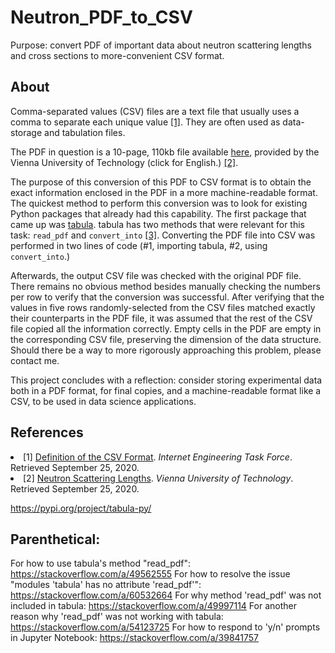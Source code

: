 # Neutron_PDF_to_CSV
Purpose: convert PDF of important data about neutron scattering lengths and cross sections to more-convenient CSV format.

## About
Comma-separated values (CSV) files are a text file that usually uses a comma to separate each unique value [[1]](#1). They are often used as data-storage and tabulation files.

The PDF in question is a 10-page, 110kb file available <a href = "http://www.ati.ac.at/~neutropt/scattering/Scattering_lengths_table_20010419.pdf">here</a>, provided by the Vienna University of Technology (click <a href = "https://www.tuwien.at/en/"></a> for English.) [[2]](#2).

The purpose of this conversion of this PDF to CSV format is to obtain the exact information enclosed in the PDF in a more machine-readable format. The quickest method to perform this conversion was to look for existing Python packages that already had this capability. The first package that came up was <a href = "https://tabula.technology/">tabula</a>. tabula has two methods that were relevant for this task: `read_pdf` and `convert_into` [[3]](#3). Converting the PDF file into CSV was performed in two lines of code (#1, importing tabula, #2, using `convert_into`.)

Afterwards, the output CSV file was checked with the original PDF file. There remains no obvious method besides manually checking the numbers per row to verify that the conversion was successful. After verifying that the values in five rows randomly-selected from the CSV files matched exactly their counterparts in the PDF file, it was assumed that the rest of the CSV file copied all the information correctly. Empty cells in the PDF are empty in the corresponding CSV file, preserving the dimension of the data structure. Should there be a way to more rigorously approaching this problem, please contact me.

This project concludes with a reflection: consider storing experimental data both in a PDF format, for final copies, and a machine-readable format like a CSV, to be used in data science applications.

## References
<li>
<a id = "1">[1]</a>
<a href = "https://tools.ietf.org/html/rfc4180#section-2">Definition of the CSV Format</a>. <i>Internet Engineering Task Force</i>. Retrieved September 25, 2020.
</li>

<li>
<a id = "2">[2]</a>
<a href = "http://www.ati.ac.at/~neutropt/scattering/table.html">Neutron Scattering Lengths</a>. <i>Vienna University of Technology</i>. Retrieved September 25, 2020.
</li>

https://pypi.org/project/tabula-py/

## Parenthetical:
For how to use tabula's method "read_pdf": https://stackoverflow.com/a/49562555
For how to resolve the issue "modules 'tabula' has no attribute 'read_pdf'": https://stackoverflow.com/a/60532664
For why method 'read_pdf' was not included in tabula: https://stackoverflow.com/a/49997114
For another reason why 'read_pdf' was not working with tabula: https://stackoverflow.com/a/54123725
For how to respond to 'y/n' prompts in Jupyter Notebook: https://stackoverflow.com/a/39841757
